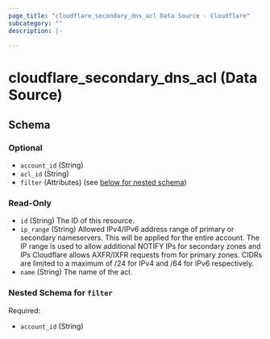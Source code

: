 ```yaml
---
page_title: "cloudflare_secondary_dns_acl Data Source - Cloudflare"
subcategory: ""
description: |-
  
---
```


# cloudflare_secondary_dns_acl (Data Source)




<!-- schema generated by tfplugindocs -->
## Schema

### Optional

- `account_id` (String)
- `acl_id` (String)
- `filter` (Attributes) (see [below for nested schema](#nestedatt--filter))

### Read-Only

- `id` (String) The ID of this resource.
- `ip_range` (String) Allowed IPv4/IPv6 address range of primary or secondary nameservers. This will be applied for the entire account. The IP range is used to allow additional NOTIFY IPs for secondary zones and IPs Cloudflare allows AXFR/IXFR requests from for primary zones. CIDRs are limited to a maximum of /24 for IPv4 and /64 for IPv6 respectively.
- `name` (String) The name of the acl.

<a id="nestedatt--filter"></a>
### Nested Schema for `filter`

Required:

- `account_id` (String)


